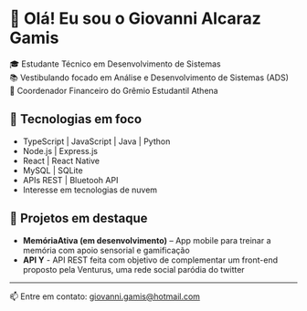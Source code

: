 # 👋 Olá! Eu sou o Giovanni Alcaraz Gamis

🎓 Estudante Técnico em Desenvolvimento de Sistemas  
📚 Vestibulando focado em Análise e Desenvolvimento de Sistemas (ADS)  
💼 Coordenador Financeiro do Grêmio Estudantil Athena

## 🚀 Tecnologias em foco
- TypeScript | JavaScript | Java | Python 
- Node.js | Express.js
- React | React Native
- MySQL | SQLite
- APIs REST | Bluetooh API
- Interesse em tecnologias de nuvem

## 🔧 Projetos em destaque
- **MemóriaAtiva (em desenvolvimento)** – App mobile para treinar a memória com apoio sensorial e gamificação
- **API Y** - API REST feita com objetivo de complementar um front-end proposto pela Venturus, uma rede social paródia do twitter 

---

📫 Entre em contato: giovanni.gamis@hotmail.com
